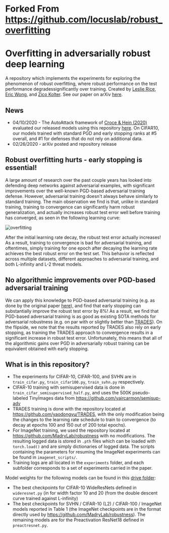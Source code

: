 # Forked From https://github.com/locuslab/robust_overfitting

# Overfitting in adversarially robust deep learning
A repository which implements the experiments for exploring the phenomenon of robust overfitting, where robust performance on the test performance degradessignificantly over training. Created by [Leslie Rice][leslie link], [Eric Wong][eric link], and [Zico Kolter][zico link]. See our paper on arXiv [here][arxiv]. 

## News
+ 04/10/2020 - The AutoAttack framework of [Croce & Hein (2020)][autoattack arxiv] evaluated our released models using this repository [here][autoattack]. On CIFAR10, our models trained with standard PGD and early stopping ranks at \#5 overall, and \#1 for defenses that do not rely on additional data. 
+ 02/26/2020 - arXiv posted and repository release

## Robust overfitting hurts - early stopping is essential! 
A large amount of research over the past couple years has looked into defending deep networks against adversarial examples, with significant improvements over the well-known PGD-based adversarial training defense. However, adversarial training doesn't always behave similarly to standard training. The main observation we find is that, unlike in standard training, training to convergence can significantly harm robust generalization, and actually increases robust test error well before training has converged, as seen in the following learning curve: 

![overfitting](https://github.com/locuslab/robust_overfitting/blob/master/cifar10_curve.png)

After the initial learning rate decay, the robust test error actually increases! As a result, training to convergence is bad for adversarial training, and oftentimes, simply training for one epoch after decaying the learning rate achieves the best robust error on the test set. This behavior is reflected across multiple datasets, different approaches to adversarial training, and both L-infinity and L-2 threat models. 

## No algorithmic improvements over PGD-based adversarial training 
We can apply this knowledge to PGD-based adversarial training (e.g. as done by the original paper [here](https://arxiv.org/abs/1706.06083)), and find that early stopping can substantially improve the robust test error by 8%! As a result, we find that PGD-based adversarial training is as good as existing SOTA methods for adversarial robustness (e.g. on par with or slightly better than [TRADES](https://github.com/yaodongyu/TRADES)). On the flipside, we note that the results reported by TRADES also rely on early stopping, as training the TRADES approach to convergence results in a significant increase in robust test error. Unfortunately, this means that all of the algorithmic gains over PGD in adversarially robust training can be equivalent obtained with early stopping. 

## What is in this repository? 
+ The experiments for CIFAR-10, CIFAR-100, and SVHN are in `train_cifar.py`, `train_cifar100.py`, `train_svhn.py` respectively. 
+ CIFAR-10 training with semisupervised data is done in `train_cifar_semisupervised_half.py`, and uses the 500K pseudo-labeled TinyImages data from <https://github.com/yaircarmon/semisup-adv>
+ TRADES training is done with the repository located at <https://github.com/yaodongyu/TRADES>, with the only modification being the changes to the learning rate schedule to train to convergence (to decay at epochs 100 and 150 out of 200 total epochs). 
+ For ImageNet training, we used the repository located at <https://github.com/MadryLab/robustness> with no modifications. The resulting logged data is stored in `.pth` files which can be loaded with `torch.load()` and are simply dictionaries of logged data. The scripts containing the parameters for resuming the ImageNet experiments can be found in `imagenet_scripts/`. 
+ Training logs are all located in the `experiments` folder, and each subfolder corresponds to a set of experiments carried in the paper. 

Model weights for the following models can be found in this [drive folder][model weights]:
+ The best checkpoints for CIFAR-10 WideResNets defined in `wideresnet.py` (in for width factor 10 and 20 (from the double descent curve trained against L-infinity)
+ The best checkpoints for SVHN / CIFAR-10 (L2) / CIFAR-100 / ImageNet models reported in Table 1 (the ImageNet checkpoints are in the format directly used by <https://github.com/MadryLab/robustness>). The remaining models are for the Preactivation ResNet18 defined in `preactresnet.py`. 

[leslie link]: https://leslierice1.github.io/
[eric link]: https://riceric22.github.io/
[zico link]: http://zicokolter.com/

[arxiv]: https://arxiv.org/abs/2002.11569
[model weights]: https://drive.google.com/drive/folders/110JHo_yH9zwIf1b12jKoG6dRonrow9eA?usp=sharing
[autoattack]: https://github.com/fra31/auto-attack
[autoattack arxiv]: https://arxiv.org/abs/2003.01690
